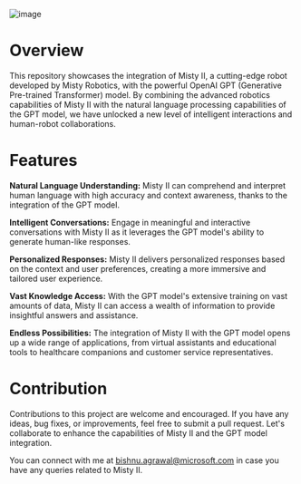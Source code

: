 ![image](https://github.com/bishnu365/ChatGPTwithMistyII/assets/22868052/d2dce6ad-6e88-4787-b09e-3ffd074810ac)

# **Overview**
This repository showcases the integration of Misty II, a cutting-edge robot developed by Misty Robotics, with the powerful OpenAI GPT (Generative Pre-trained Transformer) model. By combining the advanced robotics capabilities of Misty II with the natural language processing capabilities of the GPT model, we have unlocked a new level of intelligent interactions and human-robot collaborations.

# **Features**
**Natural Language Understanding:**
Misty II can comprehend and interpret human language with high accuracy and context awareness, thanks to the integration of the GPT model.

**Intelligent Conversations:** Engage in meaningful and interactive conversations with Misty II as it leverages the GPT model's ability to generate human-like responses.

**Personalized Responses:** Misty II delivers personalized responses based on the context and user preferences, creating a more immersive and tailored user experience.

**Vast Knowledge Access:** With the GPT model's extensive training on vast amounts of data, Misty II can access a wealth of information to provide insightful answers and assistance.

**Endless Possibilities:** The integration of Misty II with the GPT model opens up a wide range of applications, from virtual assistants and educational tools to healthcare companions and customer service representatives.

# **Contribution**
Contributions to this project are welcome and encouraged. If you have any ideas, bug fixes, or improvements, feel free to submit a pull request. Let's collaborate to enhance the capabilities of Misty II and the GPT model integration.

You can connect with me at bishnu.agrawal@microsoft.com in case you have any queries related to Misty II.





